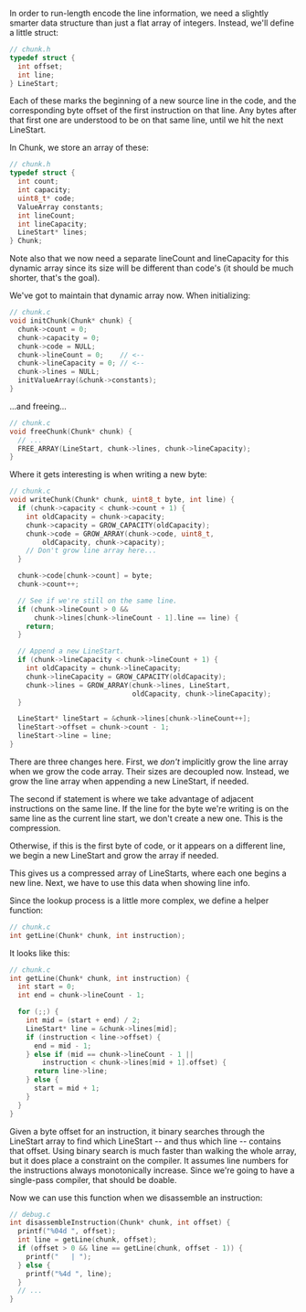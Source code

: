 In order to run-length encode the line information, we need a slightly smarter
data structure than just a flat array of integers. Instead, we'll define a
little struct:

```c
// chunk.h
typedef struct {
  int offset;
  int line;
} LineStart;
```

Each of these marks the beginning of a new source line in the code, and the
corresponding byte offset of the first instruction on that line. Any bytes after
that first one are understood to be on that same line, until we hit the next
LineStart.

In Chunk, we store an array of these:

```c
// chunk.h
typedef struct {
  int count;
  int capacity;
  uint8_t* code;
  ValueArray constants;
  int lineCount;
  int lineCapacity;
  LineStart* lines;
} Chunk;
```

Note also that we now need a separate lineCount and lineCapacity for this
dynamic array since its size will be different than code's (it should be much
shorter, that's the goal).

We've got to maintain that dynamic array now. When initializing:

```c
// chunk.c
void initChunk(Chunk* chunk) {
  chunk->count = 0;
  chunk->capacity = 0;
  chunk->code = NULL;
  chunk->lineCount = 0;    // <--
  chunk->lineCapacity = 0; // <--
  chunk->lines = NULL;
  initValueArray(&chunk->constants);
}
```

...and freeing...

```c
// chunk.c
void freeChunk(Chunk* chunk) {
  // ...
  FREE_ARRAY(LineStart, chunk->lines, chunk->lineCapacity);
}
```

Where it gets interesting is when writing a new byte:

```c
// chunk.c
void writeChunk(Chunk* chunk, uint8_t byte, int line) {
  if (chunk->capacity < chunk->count + 1) {
    int oldCapacity = chunk->capacity;
    chunk->capacity = GROW_CAPACITY(oldCapacity);
    chunk->code = GROW_ARRAY(chunk->code, uint8_t,
        oldCapacity, chunk->capacity);
    // Don't grow line array here...
  }

  chunk->code[chunk->count] = byte;
  chunk->count++;

  // See if we're still on the same line.
  if (chunk->lineCount > 0 &&
      chunk->lines[chunk->lineCount - 1].line == line) {
    return;
  }

  // Append a new LineStart.
  if (chunk->lineCapacity < chunk->lineCount + 1) {
    int oldCapacity = chunk->lineCapacity;
    chunk->lineCapacity = GROW_CAPACITY(oldCapacity);
    chunk->lines = GROW_ARRAY(chunk->lines, LineStart,
                              oldCapacity, chunk->lineCapacity);
  }

  LineStart* lineStart = &chunk->lines[chunk->lineCount++];
  lineStart->offset = chunk->count - 1;
  lineStart->line = line;
}
```

There are three changes here. First, we *don't* implicitly grow the line array
when we grow the code array. Their sizes are decoupled now. Instead, we grow the
line array when appending a new LineStart, if needed.

The second if statement is where we take advantage of adjacent instructions on
the same line. If the line for the byte we're writing is on the same line as
the current line start, we don't create a new one. This is the compression.

Otherwise, if this is the first byte of code, or it appears on a different line,
we begin a new LineStart and grow the array if needed.

This gives us a compressed array of LineStarts, where each one begins a new
line. Next, we have to use this data when showing line info.

Since the lookup process is a little more complex, we define a helper function:

```c
// chunk.c
int getLine(Chunk* chunk, int instruction);
```

It looks like this:

```c
// chunk.c
int getLine(Chunk* chunk, int instruction) {
  int start = 0;
  int end = chunk->lineCount - 1;

  for (;;) {
    int mid = (start + end) / 2;
    LineStart* line = &chunk->lines[mid];
    if (instruction < line->offset) {
      end = mid - 1;
    } else if (mid == chunk->lineCount - 1 ||
        instruction < chunk->lines[mid + 1].offset) {
      return line->line;
    } else {
      start = mid + 1;
    }
  }
}
```

Given a byte offset for an instruction, it binary searches through the
LineStart array to find which LineStart -- and thus which line -- contains that
offset. Using binary search is much faster than walking the whole array, but
it does place a constraint on the compiler. It assumes line numbers for the
instructions always monotonically increase. Since we're going to have a
single-pass compiler, that should be doable.

Now we can use this function when we disassemble an instruction:

```c
// debug.c
int disassembleInstruction(Chunk* chunk, int offset) {
  printf("%04d ", offset);
  int line = getLine(chunk, offset);
  if (offset > 0 && line == getLine(chunk, offset - 1)) {
    printf("   | ");
  } else {
    printf("%4d ", line);
  }
  // ...
}
```
